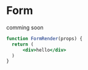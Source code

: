 # Form

comming soon

```jsx live
function FormRender(props) {
  return (
      <div>hello</div>
  )
}
```
